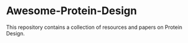 # Awesome-Protein-Design
This repository contains a collection of resources and papers on Protein Design.
